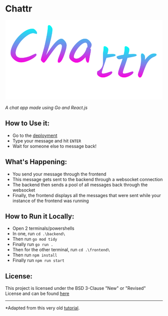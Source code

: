 # Chattr

![Chattr Logo](./frontend/src/components/Header/chattr_logo_v5.png)

*A chat app made using Go and React.js*


## How to Use it:
- Go to the [deployment](https://go-and-react-website.vercel.app/)
- Type your message and hit `ENTER`
- Wait for someone else to message back!

## What's Happening:
- You send your message through the frontend
- This message gets sent to the backend through a websocket connection
- The backend then sends a pool of all messages back through the websocket
- Finally, the frontend displays all the messages that were sent while your instance of the frontend was running

## How to Run it Locally:
- Open 2 terminals/powershells
- In one, run `cd .\backend\`
- Then run `go mod tidy`
- Finally run `go run .`
- Then for the other terminal, run `cd .\frontend\`
- Then run `npm install`
- Finally run `npm run start`

## License:
This project is licensed under the BSD 3-Clause "New" or "Revised" License and can be found [here](LICENSE)

___

*Adapted from this very old [tutorial](https://tutorialedge.net/projects/chat-system-in-go-and-react/).
